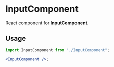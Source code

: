 # InputComponent

React component for **InputComponent**.

## Usage

```jsx
import InputComponent from "./InputComponent";

<InputComponent />;
```
